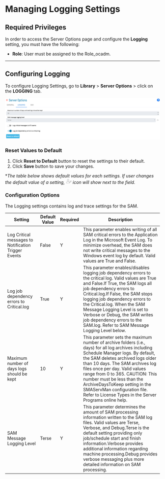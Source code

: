 # Managing Logging Settings

## Required Privileges

In order to access the Server Options page and configure the **Logging** setting, you must have the following:

- **Role**: User must be assigned to the Role_ocadm.

---

## Configuring Logging

To configure Logging Settings, go to **Library** > **Server Options** > click on the **LOGGING** tab.

![A screen showing logging settings under server options](../../../../../Resources/Images/SM/Library/ServerOptions/Logging-Settings.png "Configuring Logging Settings")

### Reset Values to Default

1. Click **Reset to Default** button to reset the settings to their default.
2. Click **Save** button to save your changes.

**The table below shows default values for each settings. If user changes the default value of a setting, ![An user icon representing value changed by user](../../../../../Resources/Images/SM/Library/ServerOptions/Logging-User-Defined.png "User defined icon") icon will show next to the field.*


### Configuration Options

The Logging settings contains log and trace settings for the SAM.

| Setting | Default Value | Required | Description |
| --- | --- | --- | --- |
| Log Critical messages to Notification Trigger Events | False | Y | This parameter enables writing of all SAM critical errors to the Application Log in the Microsoft Event Log. To minimize overhead, the SAM does not write critical messages to the Windows event log by default. Valid values are True and False. |
| Log job dependency errors to Critical.log | True | Y | This parameter enables/disables logging job dependency errors to the critical log. Valid values are True and False.If True, the SAM logs all job dependency errors to Critical.log.If False, the SAM stops logging job dependency errors to the Critical.log. When the SAM Message Logging Level is set to Verbose or Debug, the SAM writes job dependency errors to the SAM.log. Refer to SAM Message Logging Level below. |
| Maximum number of days logs should be kept | 10 | Y | This parameter sets the maximum number of archive folders (i.e., days) for all log archives including Schedule Manager logs. By default, the SAM deletes archived logs older than 10 days. The SAM archives log files once per day. Valid values range from 0 to 365. CAUTION: This number must be less than the ArchiveDaysToKeep setting in the SMAServMan configuration file. Refer to License Types in the Server Programs online help. |
| SAM Message Logging Level | Terse | Y | This parameter determines the amount of SAM processing information written to the SAM log files. Valid values are Terse, Verbose, and Debug.Terse is the default setting providing only job/schedule start and finish information.Verbose provides additional information regarding machine processing.Debug provides verbose messaging plus more detailed information on SAM processing. |
